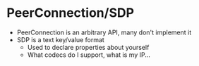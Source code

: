 # PeerConnection/SDP
- PeerConnection is an arbitrary API, many don't implement it
- SDP is a text key/value format
  * Used to declare properties about yourself
  * What codecs do I support, what is my IP...


